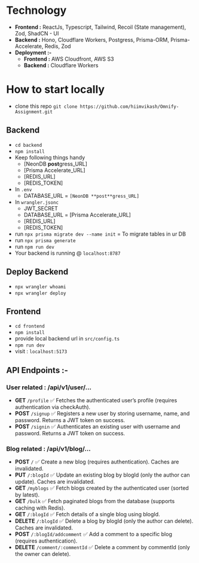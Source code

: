 # Technology
- **Frontend :** ReactJs, Typescript, Tailwind, Recoil (State management), Zod, ShadCN - UI
- **Backend :** Hono, Cloudflare Workers, Postgress, Prisma-ORM, Prisma-Accelerate, Redis, Zod
- **Deployment :-**
    - **Frontend :** AWS Cloudfront, AWS S3
    - **Backend :** Cloudflare Workers


# How to start locally
- clone this repo `git clone https://github.com/hiimvikash/Omnify-Assignment.git`



## Backend
- `cd backend`
- `npm install`
- Keep following things handy
    - [NeonDB **post**gress_URL]
    - [Prisma Accelerate_URL]
    - [REDIS_URL]
    - [REDIS_TOKEN]
- In `.env` 
    - DATABASE_URL = `[NeonDB **post**gress_URL]`
- In `wrangler.jsonc`
    - JWT_SECRET
    - DATABASE_URL = [Prisma Accelerate_URL]
    - [REDIS_URL]
    - [REDIS_TOKEN]
- run `npx prisma migrate dev --name init` = To migrate tables in ur DB
- run `npx prisma generate`
- run `npm run dev`
- Your backend is running @ `localhost:8787`

## Deploy Backend
- `npx wrangler whoami`
- `npx wrangler deploy`
## Frontend 
- `cd frontend`
- `npm install`
- provide local backend url in `src/config.ts`
- `npm run dev`
- visit : `localhost:5173`


## API Endpoints :-

### User related : /api/v1/user/...
- **GET**	`/profile`	✅ Fetches the authenticated user’s profile (requires authentication via checkAuth).
- **POST**	`/signup`	✅ Registers a new user by storing username, name, and password. Returns a JWT token on success.
- **POST**	`/signin`	✅ Authenticates an existing user with username and password. Returns a JWT token on success.

### Blog related : /api/v1/blog/...
- **POST**	`/`	✅ Create a new blog (requires authentication). Caches are invalidated.
- **PUT**	`/:blogId`	✅ Update an existing blog by blogId (only the author can update). Caches are invalidated.
- **GET**	`/myblogs`	✅ Fetch blogs created by the authenticated user (sorted by latest).
- **GET**	`/bulk`	✅ Fetch paginated blogs from the database (supports caching with Redis).
- **GET**	`/:blogId`	✅ Fetch details of a single blog using blogId.
- **DELETE**	`/:blogId`	✅ Delete a blog by blogId (only the author can delete). Caches are invalidated.
- **POST**	`/:blogId/addcomment`	✅ Add a comment to a specific blog (requires authentication).
- **DELETE**	`/comment/:commentId`	✅ Delete a comment by commentId (only the owner can delete).





